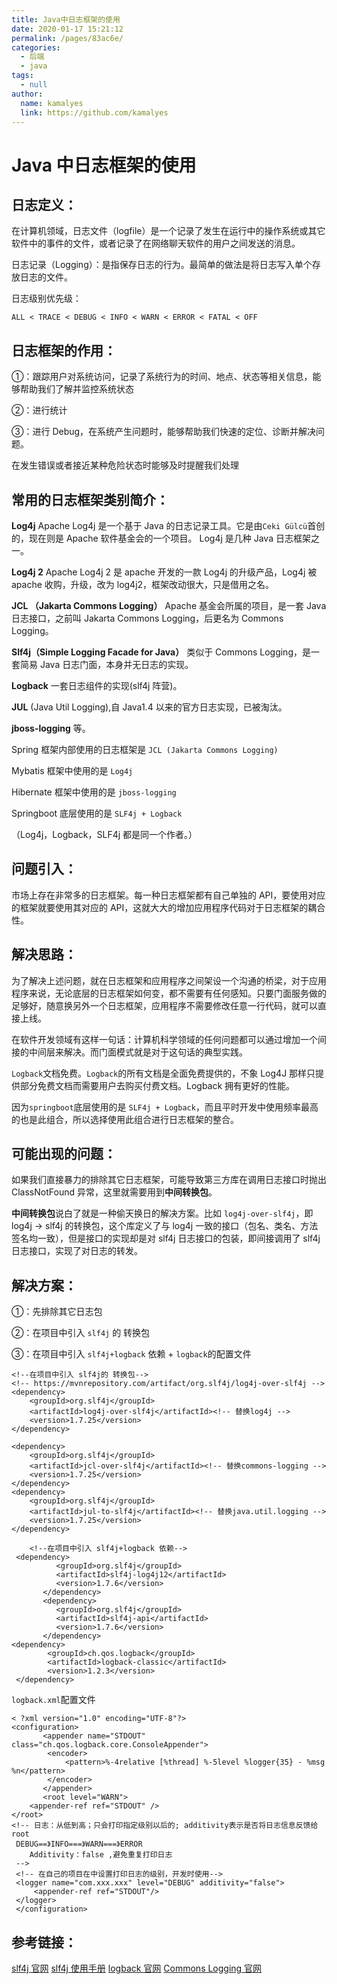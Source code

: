 ```yaml
---
title: Java中日志框架的使用
date: 2020-01-17 15:21:12
permalink: /pages/83ac6e/
categories: 
  - 后端
  - java
tags: 
  - null
author: 
  name: kamalyes
  link: https://github.com/kamalyes
---
```


# Java 中日志框架的使用

## 日志定义：

在计算机领域，日志文件（logfile）是一个记录了发生在运行中的操作系统或其它软件中的事件的文件，或者记录了在网络聊天软件的用户之间发送的消息。

日志记录（Logging）：是指保存日志的行为。最简单的做法是将日志写入单个存放日志的文件。

日志级别优先级：

`ALL < TRACE < DEBUG < INFO < WARN < ERROR < FATAL < OFF`

## 日志框架的作用：

①：跟踪用户对系统访问，记录了系统行为的时间、地点、状态等相关信息，能够帮助我们了解并监控系统状态

②：进行统计

③：进行 Debug，在系统产生问题时，能够帮助我们快速的定位、诊断并解决问题。

在发生错误或者接近某种危险状态时能够及时提醒我们处理

## 常用的日志框架类别简介：

**Log4j** Apache Log4j 是一个基于 Java 的日志记录工具。它是由`Ceki Gülcü`首创的，现在则是 Apache 软件基金会的一个项目。 Log4j 是几种 Java 日志框架之一。

**Log4j 2** Apache Log4j 2 是 apache 开发的一款 Log4j 的升级产品，Log4j 被 apache 收购，升级，改为 log4j2，框架改动很大，只是借用之名。

**JCL （Jakarta Commons Logging）** Apache 基金会所属的项目，是一套 Java 日志接口，之前叫 Jakarta Commons Logging，后更名为 Commons Logging。

**Slf4j（Simple Logging Facade for Java）** 类似于 Commons Logging，是一套简易 Java 日志门面，本身并无日志的实现。

**Logback** 一套日志组件的实现(slf4j 阵营)。

**JUL** (Java Util Logging),自 Java1.4 以来的官方日志实现，已被淘汰。

**jboss-logging** 等。

Spring 框架内部使用的日志框架是 `JCL (Jakarta Commons Logging)`

Mybatis 框架中使用的是 `Log4j`

Hibernate 框架中使用的是 `jboss-logging`

Springboot 底层使用的是 `SLF4j + Logback`

（Log4j，Logback，SLF4j 都是同一个作者。）

## 问题引入：

市场上存在非常多的日志框架。每一种日志框架都有自己单独的 API，要使用对应的框架就要使用其对应的 API，这就大大的增加应用程序代码对于日志框架的耦合性。

## 解决思路：

为了解决上述问题，就在日志框架和应用程序之间架设一个沟通的桥梁，对于应用程序来说，无论底层的日志框架如何变，都不需要有任何感知。只要门面服务做的足够好，随意换另外一个日志框架，应用程序不需要修改任意一行代码，就可以直接上线。

在软件开发领域有这样一句话：计算机科学领域的任何问题都可以通过增加一个间接的中间层来解决。而门面模式就是对于这句话的典型实践。

`Logback`文档免费。`Logback`的所有文档是全面免费提供的，不象 Log4J 那样只提供部分免费文档而需要用户去购买付费文档。Logback 拥有更好的性能。

因为`springboot`底层使用的是 `SLF4j + Logback`，而且平时开发中使用频率最高的也是此组合，所以选择使用此组合进行日志框架的整合。

## 可能出现的问题：

如果我们直接暴力的排除其它日志框架，可能导致第三方库在调用日志接口时抛出 ClassNotFound 异常，这里就需要用到**中间转换包**。

**中间转换包**说白了就是一种偷天换日的解决方案。比如 `log4j-over-slf4j`，即 log4j -> slf4j 的转换包，这个库定义了与 log4j 一致的接口（包名、类名、方法签名均一致），但是接口的实现却是对 slf4j 日志接口的包装，即间接调用了 slf4j 日志接口，实现了对日志的转发。

## 解决方案：

①：先排除其它日志包

②：在项目中引入 `slf4j` 的 转换包

③：在项目中引入 `slf4j+logback` 依赖 + `logback`的配置文件

    <!--在项目中引入 slf4j的 转换包-->
    <!-- https://mvnrepository.com/artifact/org.slf4j/log4j-over-slf4j -->
    <dependency>
    	<groupId>org.slf4j</groupId>
    	<artifactId>log4j-over-slf4j</artifactId><!-- 替换log4j -->
    	<version>1.7.25</version>
    </dependency>

    <dependency>
    	<groupId>org.slf4j</groupId>
    	<artifactId>jcl-over-slf4j</artifactId><!-- 替换commons-logging -->
    	<version>1.7.25</version>
    </dependency>
    <dependency>
    	<groupId>org.slf4j</groupId>
    	<artifactId>jul-to-slf4j</artifactId><!-- 替换java.util.logging -->
    	<version>1.7.25</version>
    </dependency>

    	<!--在项目中引入 slf4j+logback 依赖-->
     <dependency>
              <groupId>org.slf4j</groupId>
              <artifactId>slf4j-log4j12</artifactId>
              <version>1.7.6</version>
           </dependency>
           <dependency>
              <groupId>org.slf4j</groupId>
              <artifactId>slf4j-api</artifactId>
              <version>1.7.6</version>
           </dependency>
    <dependency>
    		<groupId>ch.qos.logback</groupId>
    		<artifactId>logback-classic</artifactId>
    		<version>1.2.3</version>
     </dependency>

`logback.xml`配置文件

    < ?xml version="1.0" encoding="UTF-8"?>
    <configuration>
    	   <appender name="STDOUT" class="ch.qos.logback.core.ConsoleAppender">
    		<encoder>
    			<pattern>%-4relative [%thread] %-5level %logger{35} - %msg %n</pattern>
    		</encoder>
    	   </appender>
    	   <root level="WARN">
    	<appender-ref ref="STDOUT" />
    </root>
    <!-- 日志：从低到高；只会打印指定级别以后的; additivity表示是否将日志信息反馈给root
     DEBUG==》INFO===》WARN===》ERROR
    	Additivity：false ,避免重复打印日志
     -->
     <!-- 在自己的项目在中设置打印日志的级别，开发时使用-->
     <logger name="com.xxx.xxx" level="DEBUG" additivity="false">
         <appender-ref ref="STDOUT"/>
     </logger>
     </configuration>

## 参考链接：

[slf4j 官网](http://www.slf4j.org/)
[slf4j 使用手册](http://www.slf4j.org/manual.html)
[logback 官网](http://logback.qos.ch/)
[Commons Logging 官网](https://commons.apache.org/proper/commons-logging/)
